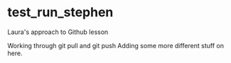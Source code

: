 # test_run_stephen
Laura's approach to Github lesson


Working through git pull and git push 
Adding some more different stuff on here. 
